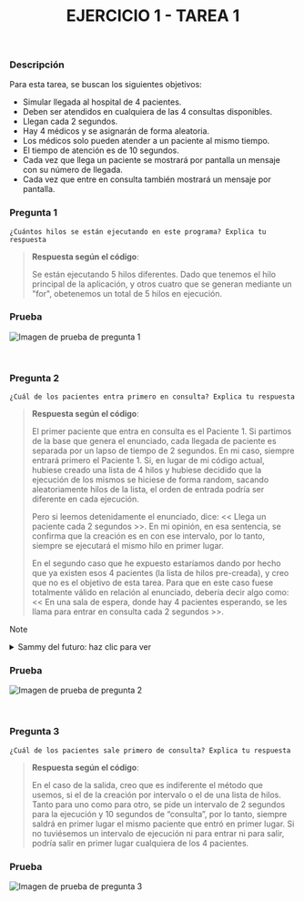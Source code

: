 <div align="center">

# EJERCICIO 1 - TAREA 1

</div>

<br>

### Descripción

Para esta tarea, se buscan los siguientes objetivos:

- Simular llegada al hospital de 4 pacientes.
- Deben ser atendidos en cualquiera de las 4 consultas disponibles.
- Llegan cada 2 segundos.
- Hay 4 médicos y se asignarán de forma aleatoria.
- Los médicos solo pueden atender a un paciente al mismo tiempo.
- El tiempo de atención es de 10 segundos.
- Cada vez que llega un paciente se mostrará por pantalla un mensaje con su número de llegada.
- Cada vez que entre en consulta también mostrará un mensaje por pantalla.

### Pregunta 1

`¿Cuántos hilos se están ejecutando en este programa? Explica tu respuesta`

> **Respuesta según el código**:
> 
> Se están ejecutando 5 hilos diferentes. Dado que tenemos el hilo principal de la aplicación, y otros cuatro que se generan mediante un "for", obetenemos un total de 5 hilos en ejecución.

### Prueba
![Imagen de prueba de pregunta 1](../../Resources/prueba-ejercicio1-tarea1-p1.png)

<br>

### Pregunta 2

`¿Cuál de los pacientes entra primero en consulta? Explica tu respuesta`

> **Respuesta según el código**:
> 
> El primer paciente que entra en consulta es el Paciente 1. Si partimos de la base que genera el enunciado, cada llegada de paciente es separada por un lapso de tiempo de 2 segundos. En mi caso, siempre entrará primero el Paciente 1. Si, en lugar de mi código actual, hubiese creado una lista de 4 hilos y hubiese decidido que la ejecución de los mismos se hiciese de forma random, sacando aleatoriamente hilos de la lista, el orden de entrada podría ser diferente en cada ejecución.
> 
> Pero si leemos detenidamente el enunciado, dice: << Llega un paciente cada 2 segundos >>. En mi opinión, en esa sentencia, se confirma que la creación es en con ese intervalo, por lo tanto, siempre se ejecutará el mismo hilo en primer lugar.
> 
> En el segundo caso que he expuesto estaríamos dando por hecho que ya existen esos 4 pacientes (la lista de hilos pre-creada), y creo que no es el objetivo de esta tarea. Para que en este caso fuese totalmente válido en relación al enunciado, debería decir algo como: << En una sala de espera, donde hay 4 pacientes esperando, se les llama para entrar en consulta cada 2 segundos >>.

> [!NOTE]
> <details>
>  <summary>Sammy del futuro: haz clic para ver</summary>
> <br>
> Conforme se va acercando el final de la práctica, te das cuenta de que este método no es lo más óptimo para crear los pacientes y tratarlos. Un hilo por cada paciente no es adecuado, mejor usar el método Productor/Consumidor.
> </details>

### Prueba
![Imagen de prueba de pregunta 2](../../Resources/prueba-ejercicio1-tarea1-p2.png)

<br>

### Pregunta 3

`¿Cuál de los pacientes sale primero de consulta? Explica tu respuesta`

> **Respuesta según el código**:
> 
> En el caso de la salida, creo que es indiferente el método que usemos, si el de la creación por intervalo o el de una lista de hilos. Tanto para uno como para otro, se pide un intervalo de 2 segundos para la ejecución y 10 segundos de “consulta”, por lo tanto, siempre saldrá en primer lugar el mismo paciente que entró en primer lugar. Si no tuviésemos un intervalo de ejecución ni para entrar ni para salir, podría salir en primer lugar cualquiera de los 4 pacientes.

### Prueba
![Imagen de prueba de pregunta 3](../../Resources/prueba-ejercicio1-tarea1-p3.png)
